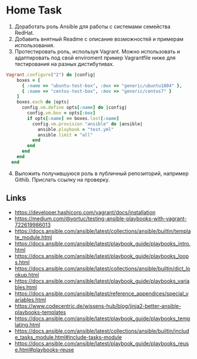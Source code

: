# Home Task

1. Доработать роль Ansible  для работы с системами семейства RedHat.
2. Добавить внятный Readme с описание возможностей и примерам использования.
3. Протестировать роль, используя Vagrant. Можно использовать и адаптировать под свой enviroment пример Vagrantfile ниже для тестирования на разных дистибутивах.

```ruby
Vagrant.configure("2") do |config|
    boxes = [
      { :name => "ubuntu-test-box", :box => "generic/ubuntu1804" },
      { :name => "centos-test-box", :box => "generic/centos7" }
    ]
    boxes.each do |opts|
      config.vm.define opts[:name] do |config|
        config.vm.box = opts[:box]
        if opts[:name] == boxes.last[:name]
          config.vm.provision "ansible" do |ansible|
            ansible.playbook = "test.yml"
            ansible.limit = "all"
          end
        end
      end
    end
  end

```

4. Выложить получившуюся роль в публичный репозиторий, например Githib. Прислать ссылку на проверку.

## Links

- <https://developer.hashicorp.com/vagrant/docs/installation>
- <https://medium.com/@yortuc/testing-ansible-playbooks-with-vagrant-722619986013>
- <https://docs.ansible.com/ansible/latest/collections/ansible/builtin/template_module.html>
- <https://docs.ansible.com/ansible/latest/playbook_guide/playbooks_intro.html>
- <https://docs.ansible.com/ansible/latest/playbook_guide/playbooks_loops.html>
- <https://docs.ansible.com/ansible/latest/collections/ansible/builtin/dict_lookup.html>
- <https://docs.ansible.com/ansible/latest/playbook_guide/playbooks_variables.html>
- <https://docs.ansible.com/ansible/latest/reference_appendices/special_variables.html>
- <https://www.codecentric.de/wissens-hub/blog/jinja2-better-ansible-playbooks-templates>
- <https://docs.ansible.com/ansible/latest/playbook_guide/playbooks_templating.html>
- <https://docs.ansible.com/ansible/latest/collections/ansible/builtin/include_tasks_module.html#include-tasks-module>
- <https://docs.ansible.com/ansible/latest/playbook_guide/playbooks_reuse.html#playbooks-reuse>
